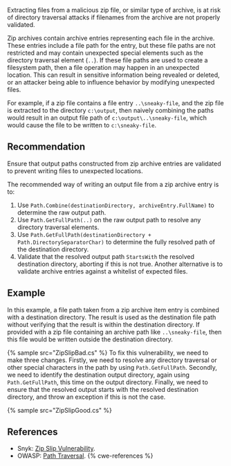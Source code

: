 Extracting files from a malicious zip file, or similar type of archive, is at risk of directory traversal attacks if filenames from the archive are not properly validated.

Zip archives contain archive entries representing each file in the archive. These entries include a file path for the entry, but these file paths are not restricted and may contain unexpected special elements such as the directory traversal element (`..`). If these file paths are used to create a filesystem path, then a file operation may happen in an unexpected location. This can result in sensitive information being revealed or deleted, or an attacker being able to influence behavior by modifying unexpected files.

For example, if a zip file contains a file entry `..\sneaky-file`, and the zip file is extracted to the directory `c:\output`, then naively combining the paths would result in an output file path of `c:\output\..\sneaky-file`, which would cause the file to be written to `c:\sneaky-file`.


## Recommendation
Ensure that output paths constructed from zip archive entries are validated to prevent writing files to unexpected locations.

The recommended way of writing an output file from a zip archive entry is to:

1. Use `Path.Combine(destinationDirectory, archiveEntry.FullName)` to determine the raw output path.
1. Use `Path.GetFullPath(..)` on the raw output path to resolve any directory traversal elements.
1. Use `Path.GetFullPath(destinationDirectory + Path.DirectorySeparatorChar)` to determine the fully resolved path of the destination directory.
1. Validate that the resolved output path `StartsWith` the resolved destination directory, aborting if this is not true.
Another alternative is to validate archive entries against a whitelist of expected files.


## Example
In this example, a file path taken from a zip archive item entry is combined with a destination directory. The result is used as the destination file path without verifying that the result is within the destination directory. If provided with a zip file containing an archive path like `..\sneaky-file`, then this file would be written outside the destination directory.

{% sample src="ZipSlipBad.cs" %}
To fix this vulnerability, we need to make three changes. Firstly, we need to resolve any directory traversal or other special characters in the path by using `Path.GetFullPath`. Secondly, we need to identify the destination output directory, again using `Path.GetFullPath`, this time on the output directory. Finally, we need to ensure that the resolved output starts with the resolved destination directory, and throw an exception if this is not the case.

{% sample src="ZipSlipGood.cs" %}

## References
* Snyk: [Zip Slip Vulnerability](https://snyk.io/research/zip-slip-vulnerability).
* OWASP: [Path Traversal](https://owasp.org/www-community/attacks/Path_Traversal).
{% cwe-references %}
